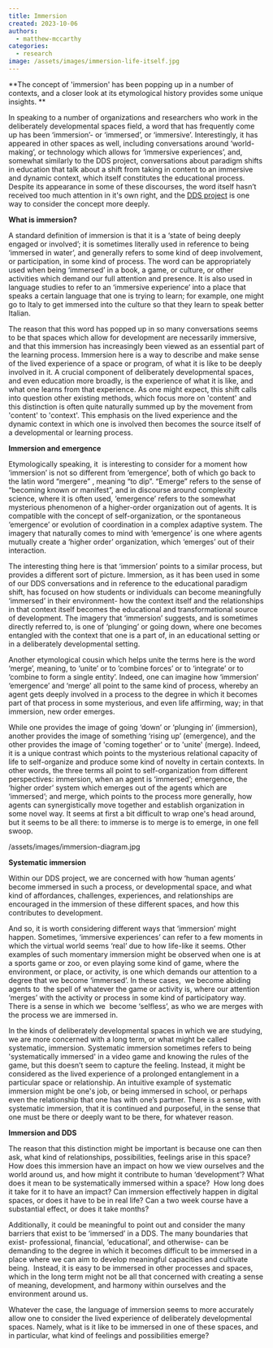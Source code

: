 ```yaml
---
title: Immersion
created: 2023-10-06
authors:
  - matthew-mccarthy
categories:
  - research
image: /assets/images/immersion-life-itself.jpg
---
```

**The concept of 'immersion' has been popping up in a number of contexts, and a closer look at its etymological history provides some unique insights. **

In speaking to a number of organizations and researchers who work in the deliberately developmental spaces field, a word that has frequently come up has been ‘immersion’- or ‘immersed’, or ‘immersive’. Interestingly, it has appeared in other spaces as well, including conversations around ‘world-making’, or technology which allows for ‘immersive experiences’, and, somewhat similarly to the DDS project, conversations about paradigm shifts in education that talk about a shift from taking in content to an immersive and dynamic context, which itself constitutes the educational process. Despite its appearance in some of these discourses, the word itself hasn’t received too much attention in it's own right, and the [DDS project](https://lifeitself.org/blog/2023/06/20/building-field-for-developmental-spaces) is one way to consider the concept more deeply.

**What is immersion?**

A standard definition of immersion is that it is a ‘state of being deeply engaged or involved’; it is sometimes literally used in reference to being ‘immersed in water’, and generally refers to some kind of deep involvement, or participation, in some kind of process. The word can be appropriately used when being ‘immersed’ in a book, a game, or culture, or other activities which demand our full attention and presence. It is also used in language studies to refer to an ‘immersive experience’ into a place that speaks a certain language that one is trying to learn; for example, one might go to Italy to get immersed into the culture so that they learn  to speak better Italian. 

The reason that this word has popped up in so many conversations seems to be that spaces which allow for development are necessarily immersive, and that this immersion has increasingly been viewed as an essential part of the learning process. Immersion here is a way to describe and make sense of the lived experience of a space or program, of what it is like to be deeply involved in it. A crucial component of deliberately developmental spaces, and even education more broadly, is the experience of what it is like, and what one learns from that experience. As one might expect, this shift calls into question other existing methods, which focus more on 'content' and this distinction is often quite naturally summed up by the movement from 'content' to 'context'. This emphasis on the lived experience and the dynamic context in which one is involved then becomes the source itself of a developmental or learning process.  

**Immersion and emergence**

Etymologically speaking, it  is interesting to consider for a moment how ‘immersion’ is not so different from ‘emergence’, both of which go back to the latin word “mergere” , meaning “to dip”. “Emerge” refers to the sense of “becoming known or manifest”, and in discourse around complexity science, where it is often used, ‘emergence’ refers to the somewhat mysterious phenomenon of a higher-order organization out of agents. It is compatible with the concept of self-organization, or the spontaneous ‘emergence’ or evolution of coordination in a complex adaptive system. The imagery that naturally comes to mind with ‘emergence’ is one where agents mutually create a ‘higher order’ organization, which ‘emerges’ out of their interaction. 

The interesting thing here is that ‘immersion’ points to a similar process, but provides a different sort of picture. Immersion, as it has been used in some of our DDS conversations and in reference to the educational paradigm shift, has focused on how students or individuals can become meaningfully ‘immersed’ in their environment- how the context itself and the relationships in that context itself becomes the educational and transformational source of development. The imagery that ‘immersion’ suggests, and is sometimes directly referred to, is one of ‘plunging’ or going down, where one becomes entangled with the context that one is a part of, in an educational setting or in a deliberately developmental setting. 

Another etymological cousin which helps unite the terms here is the word ‘merge’, meaning, to ‘unite’ or to ’combine forces’ or to ‘integrate’ or to ‘combine to form a single entity’. Indeed, one can imagine how ‘immersion’ ‘emergence’ and ‘merge’ all point to the same kind of process, whereby an agent gets deeply involved in a process to the degree in which it becomes part of that process in some mysterious, and even life affirming, way; in that immersion, new order emerges. 

While one provides the image of going ‘down’ or ‘plunging in’ (immersion), another  provides the image of something ‘rising up’ (emergence), and the other provides the image of 'coming together' or to 'unite' (merge). Indeed, it is a unique contrast which  points to the mysterious relational capacity of life to self-organize and produce some kind of novelty in certain contexts. In other words, the three terms all point to self-organization from different perspectives: immersion, when an agent is ‘immersed’; emergence, the ‘higher order’ system which emerges out of the agents which are ‘immersed’; and merge, which points to the process more generally, how agents can synergistically move together and establish organization in some novel way. It seems at first a bit difficult to wrap one's head around, but it seems to be all there: to immerse is to merge is to emerge, in one fell swoop.


/assets/images/immersion-diagram.jpg

**Systematic immersion**

Within our DDS project, we are concerned with how ‘human agents’ become immersed in such a process, or developmental space, and what kind of affordances, challenges, experiences, and relationships are encouraged in the immersion of these different spaces, and how this contributes to development. 

And so, it is worth considering different ways that ‘immersion’ might happen. Sometimes, ‘immersive experiences’ can refer to a few moments in which the virtual world seems ‘real’ due to how life-like it seems. Other examples of such momentary immersion might be observed when one is at a sports game or zoo, or even playing some kind of game, where the environment, or place, or activity, is one which demands our attention to a degree that we become ‘immersed’. In these cases,  we become abiding agents to  the spell of whatever the game or activity is, where our attention ‘merges’ with the activity or process in some kind of participatory way. There is a sense in which we  become ‘selfless’, as who we are merges with the process we are immersed in. 

In the kinds of deliberately developmental spaces in which we are studying, we are more concerned with a long term, or what might be called systematic, immersion. Systematic immersion sometimes refers to being 'systematically immersed' in a video game and knowing the rules of the game, but this doesn’t seem to capture the feeling. Instead, it might be considered as the lived experience of a prolonged entanglement in a particular space or relationship. An intuitive example of systematic immersion might be one's job, or being immersed in school, or perhaps even the relationship that one has with one’s partner. There is a sense, with systematic immersion, that it is continued and purposeful, in the sense that one must be there or deeply want to be there, for whatever reason. 

**Immersion and DDS**

The reason that this distinction might be important is because one can then ask, what kind of relationships, possibilities, feelings arise in this space?  How does this immersion have an impact on how we view ourselves and the world around us, and how might it contribute to human ‘development’? What does it mean to be systematically immersed within a space?  How long does it take for it to have an impact? Can immersion effectively happen in digital spaces, or does it have to be in real life? Can a two week course have a substantial effect, or does it take months? 

Additionally, it could be meaningful to point out and consider the many barriers that exist to be ‘immersed’ in a DDS. The many boundaries that exist- professional, financial, ‘educational’, and otherwise- can be demanding to the degree in which it becomes difficult to be immersed in a place where we can aim to develop meaningful capacities and cultivate being.  Instead, it is easy to be immersed in other processes and spaces, which in the long term might not be all that concerned with creating a sense of meaning, development, and harmony within ourselves and the environment around us.

Whatever the case, the language of immersion seems to more accurately allow one to consider the lived experience of deliberately developmental spaces. Namely, what is it like to be immersed in one of these spaces, and in particular, what kind of feelings and possibilities emerge? 